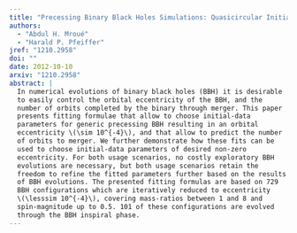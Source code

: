 ```yaml
---
title: "Precessing Binary Black Holes Simulations: Quasicircular Initial Data"
authors:
  - "Abdul H. Mroué"
  - "Harald P. Pfeiffer"
jref: "1210.2958"
doi: ""
date: 2012-10-10
arxiv: "1210.2958"
abstract: |
  In numerical evolutions of binary black holes (BBH) it is desirable
  to easily control the orbital eccentricity of the BBH, and the
  number of orbits completed by the binary through merger. This paper
  presents fitting formulae that allow to choose initial-data
  parameters for generic precessing BBH resulting in an orbital
  eccentricity \(\sim 10^{-4}\), and that allow to predict the number
  of orbits to merger. We further demonstrate how these fits can be
  used to choose initial-data parameters of desired non-zero
  eccentricity. For both usage scenarios, no costly exploratory BBH
  evolutions are necessary, but both usage scenarios retain the
  freedom to refine the fitted parameters further based on the results
  of BBH evolutions. The presented fitting formulas are based on 729
  BBH configurations which are iteratively reduced to eccentricity
  \(\lesssim 10^{-4}\), covering mass-ratios between 1 and 8 and
  spin-magnitude up to 0.5. 101 of these configurations are evolved
  through the BBH inspiral phase.
---
```

